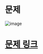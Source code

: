 # 문제
![image](https://github.com/song011794/vehicle-break/assets/45446457/eaf0ec84-995c-4471-9b4b-9c0b6cd98bb6)

# [문제 링크](https://www.acmicpc.net/problem/10807)